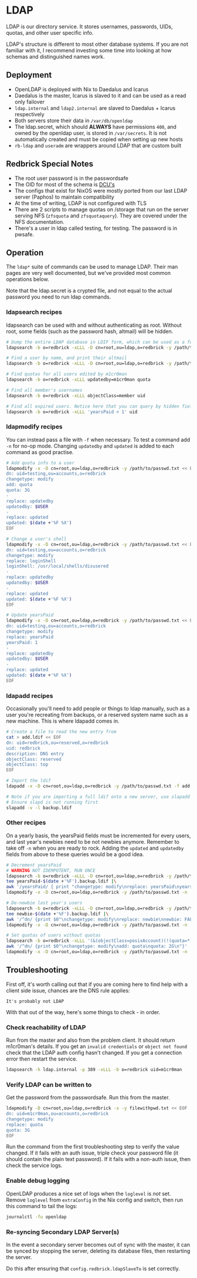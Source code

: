 # LDAP

LDAP is our directory service. It stores usernames, passwords, UIDs,
quotas, and other user specific info.

LDAP's structure is different to most other database systems. If you are not
familiar with it, I recommend investing some time into looking at how schemas
and distinguished names work.

## Deployment

- OpenLDAP is deployed with Nix to Daedalus and Icarus
- Daedalus is the master, Icarus is slaved to it and can
be used as a read only failover
- `ldap.internal` and `ldap2.internal` are slaved to Daedalus +
Icarus respectively
- Both servers store their data in `/var/db/openldap`
- The ldap.secret, which should **ALWAYS** have permissions `400`,
and owned by the openldap user, is stored in `/var/secrets`. It is not
automatically created and must be copied when setting up new hosts
- `rb-ldap` and `useradm` are wrappers around LDAP that are custom built

## Redbrick Special Notes

- The root user password is in the passwordsafe
- The OID for most of the schema is [DCU's](http://www.oid-info.com/cgi-bin/display?oid=1.3.6.1.4.1.9736&submit=Display&action=display)
- The configs that exist for NixOS were mostly ported from our last
LDAP server (Paphos) to maintain compatibility
- At the time of writing, LDAP is not configured with TLS
- There are 2 scripts to manage quotas on /storage that run on
the server serving NFS (`zfsquota` and `zfsquotaquery`). They are
covered under the NFS documentation.
- There's a user in ldap called testing, for testing.
The password is in pwsafe.

## Operation

The `ldap*` suite of commands can be used to manage LDAP. Their man pages are
very well documented, but we've provided most common operations below.

Note that the ldap.secret is a crypted file, and not equal to the actual password you
need to run ldap commands.

### ldapsearch recipes

ldapsearch can be used with and without authenticating as root. Without root,
some fields (such as the password hash, altmail) will be hidden.

```bash
# Dump the entire LDAP database in LDIF form, which can be used as a form of backup
ldapsearch -b o=redbrick -xLLL -D cn=root,ou=ldap,o=redbrick -y /path/to/passwd.txt

# Find a user by name, and print their altmail
ldapsearch -b o=redbrick -xLLL -D cn=root,ou=ldap,o=redbrick -y /path/to/passwd.txt uid=m1cr0man altmail

# Find quotas for all users edited by m1cr0man
ldapsearch -b o=redbrick -xLLL updatedby=m1cr0man quota

# Find all member's usernames
ldapsearch -b o=redbrick -xLLL objectClass=member uid

# Find all expired users. Notice here that you can query by hidden fields, but you can't read them
ldapsearch -b o=redbrick -xLLL 'yearsPaid < 1' uid
```

### ldapmodify recipes

You can instead pass a file with `-f` when necessary.
To test a command add `-n` for no-op mode.
Changing `updatedby` and `updated` is added to each command as good practise.

```bash
# Add quota info to a user
ldapmodify -x -D cn=root,ou=ldap,o=redbrick -y /path/to/passwd.txt << EOF
dn: uid=testing,ou=accounts,o=redbrick
changetype: modify
add: quota
quota: 3G
-
replace: updatedby
updatedby: $USER
-
replace: updated
updated: $(date +'%F %X')
EOF

# Change a user's shell
ldapmodify -x -D cn=root,ou=ldap,o=redbrick -y /path/to/passwd.txt << EOF
dn: uid=testing,ou=accounts,o=redbrick
changetype: modify
replace: loginShell
loginShell: /usr/local/shells/disusered
-
replace: updatedby
updatedby: $USER
-
replace: updated
updated: $(date +'%F %X')
EOF

# Update yearsPaid
ldapmodify -x -D cn=root,ou=ldap,o=redbrick -y /path/to/passwd.txt << EOF
dn: uid=testing,ou=accounts,o=redbrick
changetype: modify
replace: yearsPaid
yearsPaid: 1
-
replace: updatedby
updatedby: $USER
-
replace: updated
updated: $(date +'%F %X')
EOF
```

### ldapadd recipes

Occasionally you'll need to add people or things to ldap manually, such as a
user you're recreating from backups, or a reserved system name such as a new
machine. This is where ldapadd comes in.

```bash
# Create a file to read the new entry from
cat > add.ldif << EOF
dn: uid=redbrick,ou=reserved,o=redbrick
uid: redbrick
description: DNS entry
objectClass: reserved
objectClass: top
EOF

# Import the ldif
ldapadd -x -D cn=root,ou=ldap,o=redbrick -y /path/to/passwd.txt -f add.ldif

# Note if you are importing a full ldif onto a new server, use slapadd instead
# Ensure slapd is not running first
slapadd -v -l backup.ldif
```

### Other recipes

On a yearly basis, the yearsPaid fields must be incremented for every users,
and last year's newbies need to be not newbies anymore.
Remember to take off `-n` when you are ready to rock.
Adding the `updated` and `updatedby` fields from above to these queries
would be a good idea.

```bash
# Decrement yearsPaid
# WARNING NOT IDEMPOTENT, RUN ONCE
ldapsearch -b o=redbrick -xLLL -D cn=root,ou=ldap,o=redbrick -y /path/to/passwd.txt objectClass=member yearsPaid |\
tee yearsPaid-$(date +'%F').backup.ldif |\
awk '/yearsPaid/ { print "changetype: modify\nreplace: yearsPaid\nyearsPaid: " $2 - 1 } ! /yearsPaid/ {print $0}' |\
ldapmodify -x -D cn=root,ou=ldap,o=redbrick -y /path/to/passwd.txt -n

# De-newbie last year's users
ldapsearch -b o=redbrick -xLLL -D cn=root,ou=ldap,o=redbrick -y /path/to/passwd.txt newbie=TRUE dn |\
tee newbie-$(date +'%F').backup.ldif |\
awk '/^dn/ {print $0"\nchangetype: modify\nreplace: newbie\nnewbie: FALSE\n"}' |\
ldapmodify -x -D cn=root,ou=ldap,o=redbrick -y /path/to/passwd.txt -n

# Set quotas of users without quotas
ldapsearch -b o=redbrick -xLLL '(&(objectClass=posixAccount)(!(quota=*)))' dn |\
awk '/^dn/ {print $0"\nchangetype: modify\nadd: quota\nquota: 2G\n"}' |\
ldapmodify -x -D cn=root,ou=ldap,o=redbrick -y /path/to/passwd.txt -n
```

## Troubleshooting

First off, it's worth calling out that if you are coming here to find
help with a client side issue, chances are the DNS rule applies:

`It's probably not LDAP`

With that out of the way, here's some things to check - in order.

### Check reachability of LDAP

Run from the master and also from the problem client. It should return
m1cr0man's details. If you get an `invalid credentials` or
`object not found` check that the LDAP auth config hasn't changed. If
you get a connection error then restart the service.

```bash
ldapsearch -h ldap.internal -p 389 -xLLL -b o=redbrick uid=m1cr0man
```

### Verify LDAP can be written to

Get the password from the passwordsafe. Run this from the master.

```bash
ldapmodify -D cn=root,ou=ldap,o=redbrick -x -y filewithpwd.txt << EOF
dn: uid=m1cr0man,ou=accounts,o=redbrick
changetype: modify
replace: quota
quota: 3G
EOF
```

Run the command from the first troubleshooting step to verify the value changed.
If it fails with an auth issue, triple check your password file (it should
contain the plain text password). If it fails with a non-auth issue, then check
the service logs.

### Enable debug logging

OpenLDAP produces a nice set of logs when the `loglevel` is _not_ set.
Remove `loglevel` from `extraConfig` in the Nix config and switch, then run this
command to tail the logs:

```bash
journalctl -fu openldap
```

### Re-syncing Secondary LDAP Server(s)

In the event a secondary server becomes out of sync with the master,
it can be synced by stopping the server, deleting its database files,
then restarting the server.

Do this after ensuring that `config.redbrick.ldapSlaveTo` is set
correctly.
